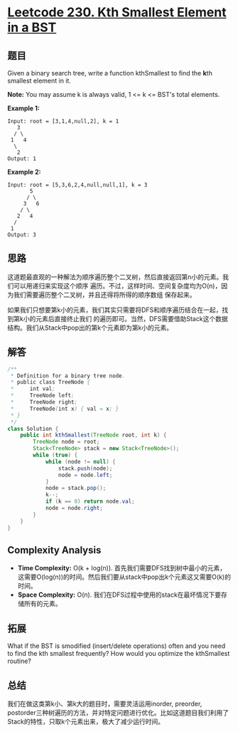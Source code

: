 # [Leetcode 230. Kth Smallest Element in a BST](https://leetcode.com/problems/kth-smallest-element-in-a-bst)

## 题目

Given a binary search tree, write a function kthSmallest to find the **k**th smallest element in it.

**Note:**
You may assume k is always valid, 1 <= k <= BST's total elements. 

**Example 1:**
```
Input: root = [3,1,4,null,2], k = 1
   3
  / \
 1   4
  \
   2
Output: 1
```
**Example 2:**
```
Input: root = [5,3,6,2,4,null,null,1], k = 3
       5
      / \
     3   6
    / \
   2   4
  /
 1
Output: 3
```

## 思路

这道题最直观的一种解法为顺序遍历整个二叉树，然后直接返回第n小的元素。我们可以用递归来实现这个顺序
遍历。不过，这样时间、空间复杂度均为O(n)，因为我们需要遍历整个二叉树，并且还得将所得的顺序数组
保存起来。

如果我们只想要第k小的元素，我们其实只需要将DFS和顺序遍历结合在一起，找到第k小的元素后直接终止我们
的遍历即可。当然，DFS需要借助Stack这个数据结构。我们从Stack中pop出的第k个元素即为第k小的元素。

## 解答
```java
/**
 * Definition for a binary tree node.
 * public class TreeNode {
 *     int val;
 *     TreeNode left;
 *     TreeNode right;
 *     TreeNode(int x) { val = x; }
 * }
 */
class Solution {
    public int kthSmallest(TreeNode root, int k) {
        TreeNode node = root;
        Stack<TreeNode> stack = new Stack<TreeNode>();
        while (true) {
            while (node != null) {
                stack.push(node);
                node = node.left;
            }
            node = stack.pop();
            k--;
            if (k == 0) return node.val;
            node = node.right;
        }
    }
}
```

## Complexity Analysis

- **Time Complexity:** O(k + log(n)). 首先我们需要DFS找到树中最小的元素，这需要O(log(n))的时间。然后我们要从stack中pop出k个元素这又需要O(k)的时间。
- **Space Complexity:** O(n). 我们在DFS过程中使用的stack在最坏情况下要存储所有的元素。

## 拓展

What if the BST is smodified (insert/delete operations) often and you need to find the kth smallest frequently? 
How would you optimize the kthSmallest routine?

## 总结

我们在做这类第k小、第k大的题目时，需要灵活运用inorder, preorder, postorder三种树遍历的方法，并对特定问题进行优化。比如这道题目我们利用了
Stack的特性，只取k个元素出来，极大了减少运行时间。
